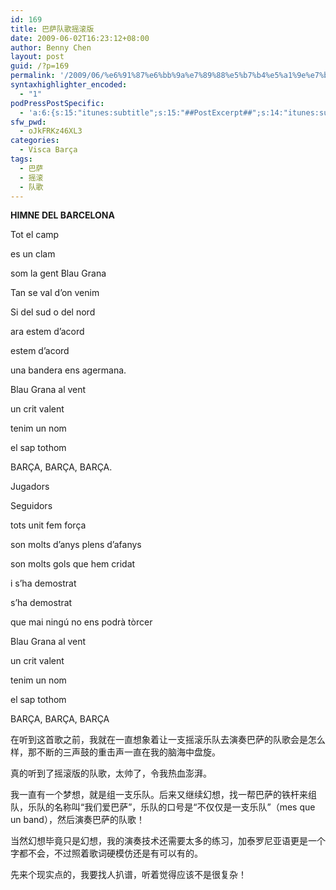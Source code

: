 ```yaml
---
id: 169
title: 巴萨队歌摇滚版
date: 2009-06-02T16:23:12+08:00
author: Benny Chen
layout: post
guid: /?p=169
permalink: '/2009/06/%e6%91%87%e6%bb%9a%e7%89%88%e5%b7%b4%e5%a1%9e%e7%bd%97%e9%82%a3%e9%98%9f%e6%ad%8c/'
syntaxhighlighter_encoded:
  - "1"
podPressPostSpecific:
  - 'a:6:{s:15:"itunes:subtitle";s:15:"##PostExcerpt##";s:14:"itunes:summary";s:15:"##PostExcerpt##";s:15:"itunes:keywords";s:17:"##WordPressCats##";s:13:"itunes:author";s:10:"##Global##";s:15:"itunes:explicit";s:2:"No";s:12:"itunes:block";s:2:"No";}'
sfw_pwd:
  - oJkFRKz46XL3
categories:
  - Visca Barça
tags:
  - 巴萨
  - 摇滚
  - 队歌
---
```

**HIMNE DEL BARCELONA** 

Tot el camp

es un clam

som la gent Blau Grana

Tan se val d&#8217;on venim

Si del sud o del nord

ara estem d&#8217;acord

estem d&#8217;acord

una bandera ens agermana.

Blau Grana al vent

un crit valent

tenim un nom

el sap tothom

BARÇA, BARÇA, BARÇA.

Jugadors

Seguidors

tots unit fem força

son molts d&#8217;anys plens d&#8217;afanys

son molts gols que hem cridat

i s&#8217;ha demostrat

s&#8217;ha demostrat

que mai ningú no ens podrà tòrcer

Blau Grana al vent

un crit valent

tenim un nom

el sap tothom

BARÇA, BARÇA, BARÇA

在听到这首歌之前，我就在一直想象着让一支摇滚乐队去演奏巴萨的队歌会是怎么样，那不断的三声鼓的重击声一直在我的脑海中盘旋。

真的听到了摇滚版的队歌，太帅了，令我热血澎湃。

我一直有一个梦想，就是组一支乐队。后来又继续幻想，找一帮巴萨的铁杆来组队，乐队的名称叫“我们爱巴萨”，乐队的口号是“不仅仅是一支乐队”（mes que un band），然后演奏巴萨的队歌！

当然幻想毕竟只是幻想，我的演奏技术还需要太多的练习，加泰罗尼亚语更是一个字都不会，不过照着歌词硬模仿还是有可以有的。

先来个现实点的，我要找人扒谱，听着觉得应该不是很复杂！